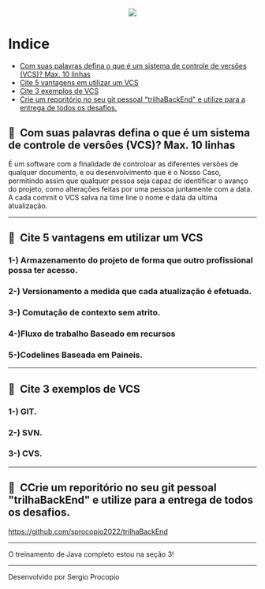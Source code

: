 <h1 align="center">
    <img src=https://ik.imagekit.io/interatte/Captura_de_Tela_2022-03-18_a%CC%80s_13.07.39_-hv_zJMtKk.png?ik-sdk-version=javascript-1.4.3&updatedAt=1647619761769>
</h1>

# Indice

- [Com suas palavras defina o que é um sistema de controle de versôes (VCS)? Max. 10 linhas](#-Com-suas-palavras-defina-o-que-é-um-sistema-de-controle-de-versôes-(VCS)-?-Max.-10-linhas)
- [Cite 5 vantagens em utilizar um VCS](#-Cite-5-vantagens-em-utilizar-um-VCS)
- [Cite 3 exemplos de VCS](#-Cite-3-exemplos-de-VCS)
- [Crie um reporitório no seu git pessoal "trilhaBackEnd" e utilize para a entrega de todos os desafios.](#-Crie-um-reporitório-no-seu-git-pessoal-"trilhaBackEnd"-e-utilize-para-a-entrega-de-todos-os-desafios.)

## 🔖&nbsp; Com suas palavras defina o que é um sistema de controle de versôes (VCS)? Max. 10 linhas

É um software com a finalidade de controloar as diferentes versões de qualquer documento, e ou desenvolvimento que é o Nosso Caso, permitindo assim que qualquer pessoa seja capaz de identificar o avanço do projeto, como alterações feitas por uma pessoa juntamente com a data. A cada commit o VCS salva na time line o nome e data da ultima atualização.

---

## 🔖&nbsp; Cite 5 vantagens em utilizar um VCS
<h3>
1-) Armazenamento do projeto de forma que outro profissional possa ter acesso.
</h3>
<h3>
2-) Versionamento a medida que cada atualização é efetuada.
</h3>
<h3>
3-) Comutação de contexto sem atrito.
</h3>
<h3>
4-)Fluxo de trabalho Baseado em recursos
</h3>
<h3>
5-)Codelines Baseada em Paineis.
</h3>

---
## 🔖&nbsp; Cite 3 exemplos de VCS
<h3>
1-) GIT.
</h3>
<h3>
2-) SVN.
</h3>
<h3>
3-) CVS.
</h3>

---

## 🔖&nbsp; CCrie um reporitório no seu git pessoal "trilhaBackEnd" e utilize para a entrega de todos os desafios.

https://github.com/sprocopio2022/trilhaBackEnd

---

O treinamento de Java completo estou na seção 3!

---
Desenvolvido por Sergio Procopio